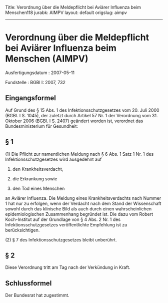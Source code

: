 Title: Verordnung über die Meldepflicht bei Aviärer Influenza beim Menschen118
jurabk: AIMPV
layout: default
origslug: aimpv


---

# Verordnung über die Meldepflicht bei Aviärer Influenza beim Menschen (AIMPV)

Ausfertigungsdatum
:   2007-05-11

Fundstelle
:   BGBl I: 2007, 732



## Eingangsformel

Auf Grund des § 15 Abs. 1 des Infektionsschutzgesetzes vom 20. Juli
2000 (BGBl. I S. 1045), der zuletzt durch Artikel 57 Nr. 1 der
Verordnung vom 31. Oktober 2006 (BGBl. I S. 2407) geändert worden ist,
verordnet das Bundesministerium für Gesundheit:


## § 1

(1) Die Pflicht zur namentlichen Meldung nach § 6 Abs. 1 Satz 1 Nr. 1
des Infektionsschutzgesetzes wird ausgedehnt auf

1.  den Krankheitsverdacht,


2.  die Erkrankung sowie


3.  den Tod eines Menschen



an Aviärer Influenza. Die Meldung eines Krankheitsverdachts nach
Nummer 1 hat nur zu erfolgen, wenn der Verdacht nach dem Stand der
Wissenschaft sowohl durch das klinische Bild als auch durch einen
wahrscheinlichen epidemiologischen Zusammenhang begründet ist. Die
dazu vom Robert Koch-Institut auf der Grundlage von § 4 Abs. 2 Nr. 1
des Infektionsschutzgesetzes veröffentlichte Empfehlung ist zu
berücksichtigen.

(2) § 7 des Infektionsschutzgesetzes bleibt unberührt.


## § 2

Diese Verordnung tritt am Tag nach der Verkündung in Kraft.


## Schlussformel

Der Bundesrat hat zugestimmt.

